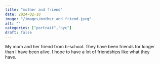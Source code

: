 ```yaml
---
title: "mother and friend"
date: 2024-02-10
image: "/images/mother_and_friend.jpeg"
alt: ""
categories: ["portrait","nyc"]
draft: false
---
```


My mom and her friend from b-school. They have been friends for longer than I have been alive. I hope to have a lot of friendships like what they have.